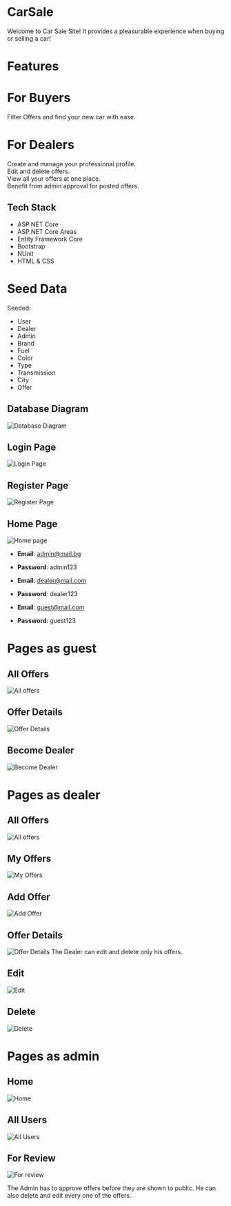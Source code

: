 
# CarSale

Welcome to Car Sale Site! It provides a pleasurable experience when buying or selling a car!

# Features

# For Buyers
Filter Offers and find your new car with ease.

# For Dealers
Create and manage your professional profile.\
Edit and delete offers.\
View all your offers at one place.\
Benefit from admin approval for posted offers.


## Tech Stack
- ASP.NET Core
- ASP.NET Core Areas
- Entity Framework Core
- Bootstrap 
- NUnit
- HTML & CSS

# Seed Data
Seeded:
- User
- Dealer
- Admin
- Brand
- Fuel
- Color
- Type
- Transmission
- City
- Offer

## Database Diagram
![Database Diagram](https://github.com/nikov3/CarSale/assets/140448185/b1d7063a-4fbc-4762-b4d2-30871dc18ad9)

## Login Page
![Login Page](https://github.com/nikov3/CarSale/assets/140448185/b825609a-d641-4b56-b609-9f085ce757b8)
## Register Page
![Register Page](https://github.com/nikov3/CarSale/assets/140448185/4cac11e2-52a3-4828-aa1e-45a633bf7266)
## Home Page
![Home page](https://github.com/nikov3/CarSale/assets/140448185/83b74d22-861e-46ea-8f42-1a9a6b8da1b0)

- **Email**: admin@mail.bg
- **Password**: admin123

- **Email**: dealer@mail.com
- **Password**: dealer123

- **Email**: guest@mail.com
- **Password**: guest123

# Pages as guest

## All Offers
![All offers](https://github.com/nikov3/CarSale/assets/140448185/a4ea6dbe-8e94-4ac2-a1fa-9563c9f5d65b)

## Offer Details
![Offer Details](https://github.com/nikov3/CarSale/assets/140448185/ef8d07fb-743a-494f-8b9b-3266e4bc7213)

## Become Dealer
![Become Dealer](https://github.com/nikov3/CarSale/assets/140448185/6a8ca089-4d27-4cd8-b7b7-d2e30508a9b7)

# Pages as dealer

## All Offers
![All offers](https://github.com/nikov3/CarSale/assets/140448185/3f5613ff-9078-4336-81ff-0d143da5867c)

## My Offers
![My Offers](https://github.com/nikov3/CarSale/assets/140448185/f4a0711f-eae0-4751-9b97-690a405e8c8a)

## Add Offer
![Add Offer](https://github.com/nikov3/CarSale/assets/140448185/5159990d-859e-4ce4-ba9e-124ade7e5858)

## Offer Details
![Offer Details](https://github.com/nikov3/CarSale/assets/140448185/49c380ba-f042-48bd-9b42-50d005918e5e)
The Dealer can edit and delete only his offers.
## Edit
![Edit](https://github.com/nikov3/CarSale/assets/140448185/a5feb553-7bff-4d7d-9a8a-1fb7b13ad8d2)

## Delete
![Delete](https://github.com/nikov3/CarSale/assets/140448185/de6c9102-5666-40ff-a59f-ea23508cf221)

# Pages as admin

## Home
![Home](https://github.com/nikov3/CarSale/assets/140448185/38c453c2-b8da-4add-8bad-98bea93af025)

## All Users
![All Users](https://github.com/nikov3/CarSale/assets/140448185/123b8edf-e0d4-4e7e-b666-398cc552b891)

## For Review
![For review](https://github.com/nikov3/CarSale/assets/140448185/56aa0918-ecaa-4d61-8301-dc5709dd4e50)

The Admin has to approve offers before they are shown to public. He can also delete and edit every one of the offers.
